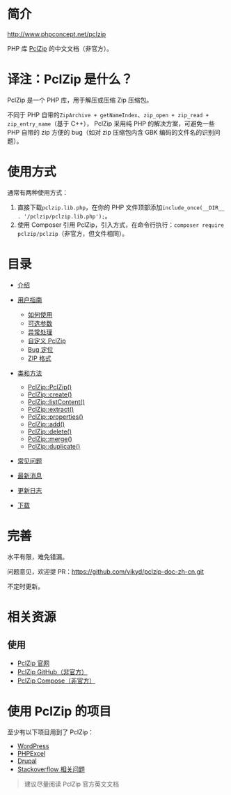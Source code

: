 
# 简介
http://www.phpconcept.net/pclzip

PHP 库 [PclZip](http://www.phpconcept.net/pclzip) 的中文文档（非官方）。



# 译注：PclZip 是什么？
PclZip 是一个 PHP 库，用于解压或压缩 Zip 压缩包。
 
不同于 PHP 自带的`ZipArchive + getNameIndex`、`zip_open + zip_read + zip_entry_name`（基于 C++），
PclZip 采用纯 PHP 的解决方案，可避免一些 PHP 自带的 zip 方便的 bug（如对 zip 压缩包内含 GBK 编码的文件名的识别问题）。





# 使用方式
通常有两种使用方式：
1. 直接下载`pclzip.lib.php`，在你的 PHP 文件顶部添加`include_once(__DIR__ . '/pclzip/pclzip.lib.php');`。
1. 使用 Composer 引用 PclZip，引入方式，在命令行执行：`composer require pclzip/pclzip`（非官方，但文件相同）。



# 目录
* [介绍](top/home.md)

* [用户指南](user_guide/introduction.md)
  * [如何使用](user_guide/how_it_works.md)
  * [可选参数](user_guide/optional_arguments.md)
  * [异常处理](user_guide/error_handling.md)
  * [自定义 PclZip](user_guide/customizing_pclzip.md)
  * [Bug 定位](user_guide/troubleshooting_pclzip.md)
  * [ZIP 格式](user_guide/zip_format.md)

* [类和方法](class_methods/home.md)
  * [PclZip::PclZip()](class_methods/pclzip.md)
  * [PclZip::create()](class_methods/create.md)
  * [PclZip::listContent()](class_methods/list_content.md)
  * [PclZip::extract()](class_methods/extract.md)
  * [PclZip::properties()](class_methods/properties.md)
  * [PclZip::add()](class_methods/add.md)
  * [PclZip::delete()](class_methods/delete.md)
  * [PclZip::merge()](class_methods/merge.md)
  * [PclZip::duplicate()](class_methods/duplicate.md)
  

* [常见问题](top/faq.md)

* [最新消息](top/news.md)

* [更新日志](top/release_notes.md)

* [下载](top/downloads.md)


# 完善
水平有限，难免错漏。

问题意见，欢迎提 PR：https://github.com/vikyd/pclzip-doc-zh-cn.git


不定时更新。


# 相关资源
## 使用
- [PclZip 官网](http://www.phpconcept.net/pclzip)
- [PclZip GitHub（非官方）](https://github.com/ivanlanin/pclzip)
- [PclZip Compose（非官方）](https://packagist.org/packages/pclzip/pclzip)

# 使用 PclZip 的项目
至少有以下项目用到了 PclZip：
- [WordPress](https://github.com/WordPress/WordPress/blob/master/wp-admin/includes/class-pclzip.php)
- [PHPExcel](https://github.com/ddeboer/phpexcel/blob/master/Classes/PHPExcel/Shared/PCLZip/pclzip.lib.php)
- [Drupal](https://www.drupal.org/project/pclzip)
- [Stackoverflow 相关问题](http://stackoverflow.com/search?tab=votes&q=pclzip)


> 建议尽量阅读 PclZip 官方英文文档
 
